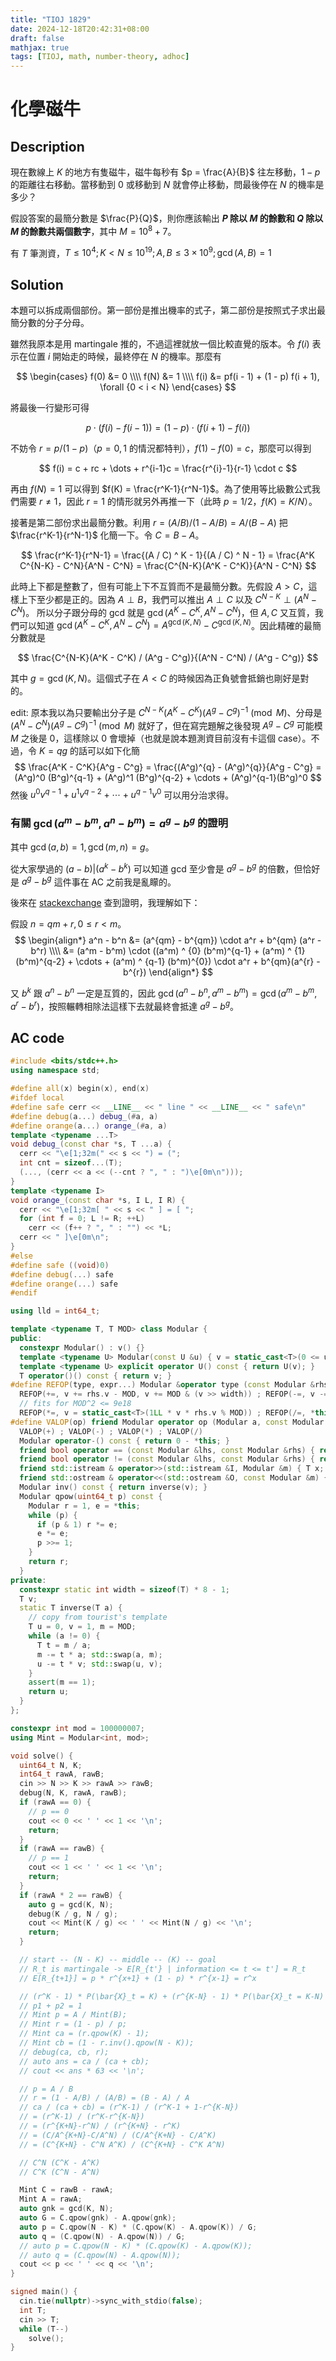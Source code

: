 ```yaml
---
title: "TIOJ 1829"
date: 2024-12-18T20:42:31+08:00
draft: false
mathjax: true
tags: [TIOJ, math, number-theory, adhoc]
---
```


# 化學磁牛

## Description
現在數線上 $K$ 的地方有隻磁牛，磁牛每秒有 $p = \frac{A}{B}$ 往左移動，$1-p$ 的距離往右移動。當移動到 $0$ 或移動到 $N$ 就會停止移動，問最後停在 $N$ 的機率是多少？

假設答案的最簡分數是 $\frac{P}{Q}$，則你應該輸出 **$P$ 除以 $M$ 的餘數和 $Q$ 除以 $M$ 的餘數共兩個數字**，其中 $M = 10 ^ 8 + 7$。

有 $T$ 筆測資，$T\leq 10^ 4; K<N\leq 10^ {19}; A, B\leq 3\times 10^ 9;\gcd(A,B)=1$

## Solution
本題可以拆成兩個部份。第一部份是推出機率的式子，第二部份是按照式子求出最簡分數的分子分母。

雖然我原本是用 martingale 推的，不過這裡就放一個比較直覺的版本。令 $f(i)$ 表示在位置 $i$ 開始走的時候，最終停在 $N$ 的機率。那麼有

$$
\begin{cases}
f(0) &= 0 \\\\
f(N) &= 1 \\\\
f(i) &= pf(i - 1) + (1 - p) f(i + 1), \forall {0 < i < N}
\end{cases}
$$

將最後一行變形可得

$$
p \cdot \left( f(i) - f(i - 1) \right) = (1 - p)\cdot \left( f(i + 1) - f(i) \right)
$$

不妨令 $r = p/(1 - p)$（$p=0,1$ 的情況都特判），$f(1) - f(0) = c$，那麼可以得到

$$
f(i) = c + rc + \dots + r^{i-1}c = \frac{r^{i}-1}{r-1} \cdot c
$$

再由 $f(N)=1$ 可以得到 $f(K) = \frac{r^K-1}{r^N-1}$。為了使用等比級數公式我們需要 $r\neq 1$，因此 $r=1$ 的情形就另外再推一下（此時 $p=1/2$，$f(K) = K / N$）。

接著是第二部份求出最簡分數。利用 $r = (A/B) / (1 - A/B) = A / (B - A)$ 把 $\frac{r^K-1}{r^N-1}$ 化簡一下。令 $C = B - A$。

$$
\frac{r^K-1}{r^N-1}
= \frac{(A / C) ^ K - 1}{(A / C) ^ N - 1}
= \frac{A^K C^{N-K} - C^N}{A^N - C^N}
= \frac{C^{N-K}(A^K - C^K)}{A^N - C^N}
$$

此時上下都是整數了，但有可能上下不互質而不是最簡分數。先假設 $A > C$，這樣上下至少都是正的。因為 $A \perp B$，我們可以推出 $A \perp C$ 以及 $C^{N-K} \perp (A^N-C^N)$。
所以分子跟分母的 gcd 就是 $\gcd(A^K-C^K, A^N-C^N)$，但 $A, C$ 又互質，我們可以知道 $\gcd(A^K-C^K, A^N-C^N) = A^{\gcd(K,N)} - C^{\gcd(K,N)}$。因此精確的最簡分數就是

$$
\frac{C^{N-K}(A^K - C^K) / (A^g - C^g)}{(A^N - C^N) / (A^g - C^g)}
$$

其中 $g = \gcd(K,N)$。這個式子在 $A < C$ 的時候因為正負號會抵銷也剛好是對的。

edit: 原本我以為只要輸出分子是 $C^{N-K}(A^K - C^K) (A^g - C^g) ^ {-1} \pmod M$、分母是 $(A^N - C^N)(A^g - C^g) ^ {-1} \pmod M$ 就好了，但在寫完題解之後發現 $A^g - C^g$ 可能模 $M$ 之後是 $0$，這樣除以 $0$ 會壞掉（也就是說本題測資目前沒有卡這個 case）。不過，令 $K = qg$ 的話可以如下化簡
$$
\frac{A^K - C^K}{A^g - C^g} = \frac{(A^g)^{q} - (A^g)^{q}}{A^g - C^g}
= (A^g)^0 (B^g)^{q-1} + (A^g)^1 (B^g)^{q-2} + \cdots + (A^g)^{q-1}(B^g)^0
$$
然後 $u^0 v^{q-1} + u^1 v^{q-2} + \cdots + u^{q-1} v^0$ 可以用分治求得。

### 有關 $\gcd(a^m - b^m, a^n - b^m) = a^g - b^g$ 的證明
其中 $\gcd(a, b) = 1, \gcd(m, n) = g$。

從大家學過的 $(a - b) | (a^k - b^k)$ 可以知道 gcd 至少會是 $a^g - b^g$ 的倍數，但恰好是 $a^g - b^g$ 這件事在 AC 之前我是亂矇的。

後來在 [stackexchange](https://math.stackexchange.com/questions/262130/how-to-prove-gcdam-bm-an-bn-a-gcdm-n-b-gcdm-n) 查到證明，我理解如下：

假設 $n = qm + r, 0 \leq r < m$。
$$
\begin{align*}
a^n - b^n
&= (a^{qm} - b^{qm}) \cdot a^r + b^{qm} (a^r - b^r) \\\\
&= (a^m - b^m) \cdot ((a^m) ^ {0} (b^m)^{q-1} + (a^m) ^ {1} (b^m)^{q-2} + \cdots + (a^m) ^ {q-1} (b^m)^{0}) \cdot a^r +
b^{qm}(a^{r} - b^{r})
\end{align*}
$$

又 $b^k$ 跟 $a^n-b^n$ 一定是互質的，因此 $\gcd(a^n - b^n, a^m - b^m) = \gcd(a^m - b^m, a^{r} - b^{r})$，按照輾轉相除法這樣下去就最終會抵達 $a^g - b^g$。

## AC code

```cpp
#include <bits/stdc++.h>
using namespace std;

#define all(x) begin(x), end(x)
#ifdef local
#define safe cerr << __LINE__ << " line " << __LINE__ << " safe\n"
#define debug(a...) debug_(#a, a)
#define orange(a...) orange_(#a, a)
template <typename ...T>
void debug_(const char *s, T ...a) {
  cerr << "\e[1;32m(" << s << ") = (";
  int cnt = sizeof...(T);
  (..., (cerr << a << (--cnt ? ", " : ")\e[0m\n")));
}
template <typename I>
void orange_(const char *s, I L, I R) {
  cerr << "\e[1;32m[ " << s << " ] = [ ";
  for (int f = 0; L != R; ++L)
    cerr << (f++ ? ", " : "") << *L;
  cerr << " ]\e[0m\n";
}
#else
#define safe ((void)0)
#define debug(...) safe
#define orange(...) safe
#endif

using lld = int64_t;

template <typename T, T MOD> class Modular {
public:
  constexpr Modular() : v() {}
  template <typename U> Modular(const U &u) { v = static_cast<T>(0 <= u && u < MOD ? u : (u%MOD+MOD)%MOD); }
  template <typename U> explicit operator U() const { return U(v); }
  T operator()() const { return v; }
#define REFOP(type, expr...) Modular &operator type (const Modular &rhs) { return expr, *this; }
  REFOP(+=, v += rhs.v - MOD, v += MOD & (v >> width)) ; REFOP(-=, v -= rhs.v, v += MOD & (v >> width))
  // fits for MOD^2 <= 9e18
  REFOP(*=, v = static_cast<T>(1LL * v * rhs.v % MOD)) ; REFOP(/=, *this *= inverse(rhs.v))
#define VALOP(op) friend Modular operator op (Modular a, const Modular &b) { return a op##= b; }
  VALOP(+) ; VALOP(-) ; VALOP(*) ; VALOP(/)
  Modular operator-() const { return 0 - *this; }
  friend bool operator == (const Modular &lhs, const Modular &rhs) { return lhs.v == rhs.v; }
  friend bool operator != (const Modular &lhs, const Modular &rhs) { return lhs.v != rhs.v; }
  friend std::istream & operator>>(std::istream &I, Modular &m) { T x; I >> x, m = x; return I; }
  friend std::ostream & operator<<(std::ostream &O, const Modular &m) { return O << m.v; }
  Modular inv() const { return inverse(v); }
  Modular qpow(uint64_t p) const {
    Modular r = 1, e = *this;
    while (p) {
      if (p & 1) r *= e;
      e *= e;
      p >>= 1;
    }
    return r;
  }
private:
  constexpr static int width = sizeof(T) * 8 - 1;
  T v;
  static T inverse(T a) {
    // copy from tourist's template
    T u = 0, v = 1, m = MOD;
    while (a != 0) {
      T t = m / a;
      m -= t * a; std::swap(a, m);
      u -= t * v; std::swap(u, v);
    }
    assert(m == 1);
    return u;
  }
};

constexpr int mod = 100000007;
using Mint = Modular<int, mod>;

void solve() {
  uint64_t N, K;
  int64_t rawA, rawB;
  cin >> N >> K >> rawA >> rawB;
  debug(N, K, rawA, rawB);
  if (rawA == 0) {
    // p == 0
    cout << 0 << ' ' << 1 << '\n';
    return;
  }
  if (rawA == rawB) {
    // p == 1
    cout << 1 << ' ' << 1 << '\n';
    return;
  }
  if (rawA * 2 == rawB) {
    auto g = gcd(K, N);
    debug(K / g, N / g);
    cout << Mint(K / g) << ' ' << Mint(N / g) << '\n';
    return;
  }

  // start -- (N - K) -- middle -- (K) -- goal
  // R_t is martingale -> E[R_{t'} | information <= t <= t'] = R_t
  // E[R_{t+1}] = p * r^{x+1} + (1 - p) * r^{x-1} = r^x

  // (r^K - 1) * P(\bar{X}_t = K) + (r^{K-N} - 1) * P(\bar{X}_t = K-N) = 0
  // p1 + p2 = 1
  // Mint p = A / Mint(B);
  // Mint r = (1 - p) / p;
  // Mint ca = (r.qpow(K) - 1);
  // Mint cb = (1 - r.inv().qpow(N - K));
  // debug(ca, cb, r);
  // auto ans = ca / (ca + cb);
  // cout << ans * 63 << '\n';

  // p = A / B
  // r = (1 - A/B) / (A/B) = (B - A) / A
  // ca / (ca + cb) = (r^K-1) / (r^K-1 + 1-r^{K-N})
  // = (r^K-1) / (r^K-r^{K-N})
  // = (r^{K+N}-r^N) / (r^{K+N} - r^K)
  // = (C/A^{K+N}-C/A^N) / (C/A^{K+N} - C/A^K)
  // = (C^{K+N} - C^N A^K) / (C^{K+N} - C^K A^N)

  // C^N (C^K - A^K)
  // C^K (C^N - A^N)

  Mint C = rawB - rawA;
  Mint A = rawA;
  auto gnk = gcd(K, N);
  auto G = C.qpow(gnk) - A.qpow(gnk);
  auto p = C.qpow(N - K) * (C.qpow(K) - A.qpow(K)) / G;
  auto q = (C.qpow(N) - A.qpow(N)) / G;
  // auto p = C.qpow(N - K) * (C.qpow(K) - A.qpow(K));
  // auto q = (C.qpow(N) - A.qpow(N));
  cout << p << ' ' << q << '\n';
}

signed main() {
  cin.tie(nullptr)->sync_with_stdio(false);
  int T;
  cin >> T;
  while (T--)
    solve();
}
```
